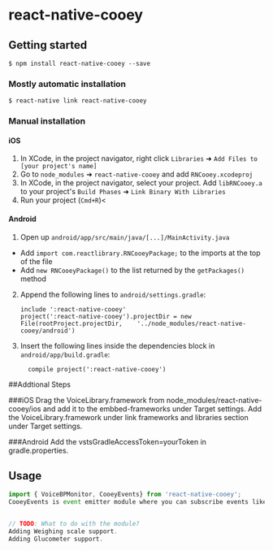 
# react-native-cooey

## Getting started

`$ npm install react-native-cooey --save`

### Mostly automatic installation

`$ react-native link react-native-cooey`

### Manual installation


#### iOS

1. In XCode, in the project navigator, right click `Libraries` ➜ `Add Files to [your project's name]`
2. Go to `node_modules` ➜ `react-native-cooey` and add `RNCooey.xcodeproj`
3. In XCode, in the project navigator, select your project. Add `libRNCooey.a` to your project's `Build Phases` ➜ `Link Binary With Libraries`
4. Run your project (`Cmd+R`)<

#### Android

1. Open up `android/app/src/main/java/[...]/MainActivity.java`
  - Add `import com.reactlibrary.RNCooeyPackage;` to the imports at the top of the file
  - Add `new RNCooeyPackage()` to the list returned by the `getPackages()` method
2. Append the following lines to `android/settings.gradle`:
  	```
  	include ':react-native-cooey'
  	project(':react-native-cooey').projectDir = new File(rootProject.projectDir, 	'../node_modules/react-native-cooey/android')
  	```
3. Insert the following lines inside the dependencies block in `android/app/build.gradle`:
  	```
      compile project(':react-native-cooey')
  	```

##Addtional Steps

###iOS
Drag the VoiceLibrary.framework from node_modules/react-native-cooey/ios and add it to the embbed-frameworks under Target settings.
Add the VoiceLibrary.framework under link frameworks and libraries section under Target settings.

###Android
Add the vstsGradleAccessToken=yourToken  in gradle.properties.

## Usage
```javascript
import { VoiceBPMonitor, CooeyEvents} from 'react-native-cooey';
CooeyEvents is event emitter module where you can subscribe events like voice_bp_battery, voice_bp_connection, voice_bp_results etc.


// TODO: What to do with the module?
Adding Weighing scale support.
Adding Glucometer support.
```
  
